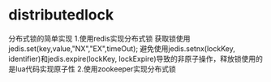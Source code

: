 # distributedlock
分布式锁的简单实现
1.使用redis实现分布式锁
    获取锁使用jedis.set(key,value,"NX","EX",timeOut); 避免使用jedis.setnx(lockKey, identifier)和jedis.expire(lockKey, lockExpire)导致的非原子操作，释放锁使用的是lua代码实现原子性
2.使用zookeeper实现分布式锁
